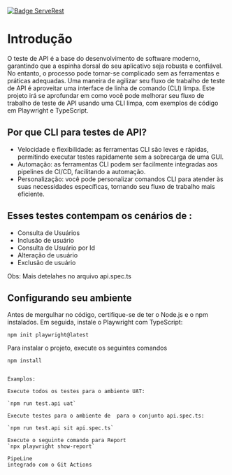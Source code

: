 [![Badge ServeRest](https://img.shields.io/badge/API-ServeRest-green)](https://github.com/ServeRest/ServeRest/)

# Introdução

O teste de API é a base do desenvolvimento de software moderno, garantindo que a espinha dorsal do seu aplicativo seja robusta e confiável. No entanto, o processo pode tornar-se complicado sem as ferramentas e práticas adequadas. Uma maneira de agilizar seu fluxo de trabalho de teste de API é aproveitar uma interface de linha de comando (CLI) limpa. Este projeto irá se aprofundar em como você pode melhorar seu fluxo de trabalho de teste de API usando uma CLI limpa, com exemplos de código em Playwright e TypeScript.

## Por que CLI para testes de API?

- Velocidade e flexibilidade: as ferramentas CLI são leves e rápidas, permitindo executar testes rapidamente sem a sobrecarga de uma GUI.
- Automação: as ferramentas CLI podem ser facilmente integradas aos pipelines de CI/CD, facilitando a automação.
- Personalização: você pode personalizar comandos CLI para atender às suas necessidades específicas, tornando seu fluxo de trabalho mais eficiente.

## Esses testes contempam os cenários de : 
- Consulta de Usuários 
- Inclusão de usuário
- Consulta de Usuário por Id
- Alteração de usuário 
- Exclusão de usuário

Obs: Mais detelahes no arquivo api.spec.ts

## Configurando seu ambiente

Antes de mergulhar no código, certifique-se de ter o Node.js e o npm instalados. Em seguida, instale o Playwright com TypeScript:

`npm init playwright@latest`

Para instalar o projeto, execute os seguintes comandos

`npm install`

```

Examplos:

Execute todos os testes para o ambiente UAT:

`npm run test.api uat`

Execute testes para o ambiente de  para o conjunto api.spec.ts:

`npm run test.api sit api.spec.ts`

Execute o seguinte comando para Report
`npx playwright show-report`

PipeLine 
integrado com o Git Actions